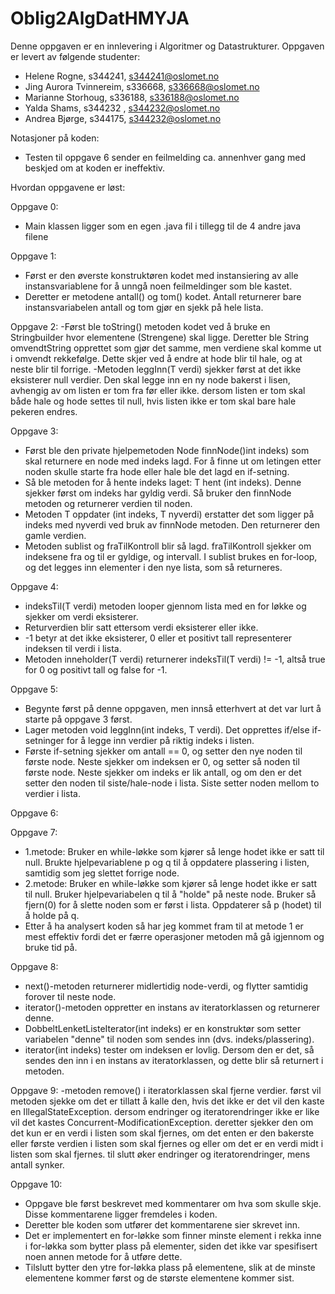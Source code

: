 # Oblig2AlgDatHMYJA

Denne oppgaven er en innlevering i Algoritmer og Datastrukturer. 
Oppgaven er levert av følgende studenter:
* Helene Rogne, s344241, s344241@oslomet.no
* Jing Aurora Tvinnereim, s336668, s336668@oslomet.no
* Marianne Storhoug, s336188, s336188@oslomet.no
* Yalda Shams, s344232 , s344232@oslomet.no
* Andrea Bjørge, s344175, s344232@oslomet.no

Notasjoner på koden:
* Testen til oppgave 6 sender en feilmelding ca. annenhver gang med beskjed om at koden er ineffektiv. 


Hvordan oppgavene er løst:

Oppgave 0:
* Main klassen ligger som en egen .java fil i tillegg til de 4 andre java filene

Oppgave 1:
* Først er den øverste konstruktøren kodet med instansiering av alle instansvariablene for å unngå noen feilmeldinger som ble kastet.
* Deretter er metodene antall() og tom() kodet. Antall returnerer bare instansvariabelen antall og tom gjør en sjekk på hele lista. 

Oppgave 2:
-Først ble toString() metoden kodet ved å bruke en Stringbuilder hvor elementene (Strengene) skal ligge. Deretter ble String
omvendtString opprettet som gjør det samme, men verdiene skal komme ut i omvendt rekkefølge. Dette skjer ved å endre 
at hode blir til hale, og at neste blir til forrige.
-Metoden leggInn(T verdi) sjekker først at det ikke eksisterer null verdier. Den skal legge inn en ny node bakerst i lisen, avhengig
av om listen er tom fra før eller ikke. dersom listen er tom skal både hale og hode settes til null, hvis listen ikke er tom skal bare hale 
pekeren endres. 

Oppgave 3: 
- Først ble den private hjelpemetoden Node <T> finnNode()int indeks) som skal returnere en node med indeks lagd. For å finne ut om letingen etter noden skulle starte fra hode eller hale ble det lagd en if-setning.
- Så ble metoden for å hente indeks laget: T hent (int indeks). Denne sjekker først om indeks har gyldig verdi. Så bruker den finnNode metoden og returnerer verdien til noden. 
- Metoden T oppdater (int indeks, T nyverdi) erstatter det som ligger på indeks med nyverdi ved bruk av finnNode metoden. Den returnerer den gamle verdien. 
- Metoden sublist og fraTilKontroll blir så lagd. fraTilKontroll sjekker om indeksene fra og til er gyldige, og intervall. I sublist brukes en for-loop, og det legges inn elementer i den nye lista, som så returneres. 

Oppgave 4:
* indeksTil(T verdi) metoden looper gjennom lista med en for løkke og sjekker om verdi eksisterer. 
* Returverdien blir satt ettersom verdi eksisterer eller ikke. 
* -1 betyr at det ikke eksisterer, 0 eller et positivt tall representerer indeksen til verdi i lista. 
* Metoden inneholder(T verdi) returnerer indeksTil(T verdi) != -1, altså true for 0 og positivt tall og false for -1.

Oppgave 5: 
- Begynte først på denne oppgaven, men innså etterhvert at det var lurt å starte på oppgave 3 først. 
- Lager metoden void leggInn(int indeks, T verdi). Det opprettes if/else if-setninger for å legge inn verdier på riktig indeks i listen. 
- Første if-setning sjekker om antall == 0, og setter den nye noden til første node. Neste sjekker om indeksen er 0, og setter så noden til første node. Neste sjekker om indeks er lik antall, og om den er det setter den noden til siste/hale-node i lista. Siste setter noden mellom to verdier i lista. 

Oppgave 6:


Oppgave 7:
* 1.metode: Bruker en while-løkke som kjører så lenge hodet ikke er satt til null. Brukte hjelpevariablene p og q til å oppdatere plassering i listen, samtidig som jeg slettet forrige node.
* 2.metode: Bruker en while-løkke som kjører så lenge hodet ikke er satt til null. Bruker hjelpevariabelen q til å "holde" på neste node. Bruker så fjern(0) for å slette noden som er først i lista. Oppdaterer så p (hodet) til å holde på q.  
* Etter å ha analysert koden så har jeg kommet fram til at metode 1 er mest effektiv fordi det er færre operasjoner metoden må gå igjennom og bruke tid på.

Oppgave 8:
* next()-metoden returnerer midlertidig node-verdi, og flytter samtidig forover til neste node.
* iterator()-metoden oppretter en instans av iteratorklassen og returnerer denne.
* DobbeltLenketListeIterator(int indeks) er en konstruktør som setter variabelen "denne" til noden som sendes inn (dvs. indeks/plassering).
* iterator(int indeks) tester om indeksen er lovlig. Dersom den er det, så sendes den inn i en instans av iteratorklassen, og dette blir så returnert i metoden. 

Oppgave 9:
-metoden remove() i iteratorklassen skal fjerne verdier. først vil metoden sjekke om det er tillatt å kalle den, hvis det ikke er det vil den kaste en 
IllegalStateException. dersom endringer og iteratorendringer ikke er like vil det kastes Concurrent-ModificationException. deretter sjekker den om det kun er en verdi i listen som skal fjernes, om det enten er den bakerste eller første 
verdien i listen som skal fjernes og eller om det er en verdi midt i listen som skal fjernes. til slutt øker endringer og iteratorendringer, mens antall synker. 

Oppgave 10: 
* Oppgave ble først beskrevet med kommentarer om hva som skulle skje. Disse kommentarene ligger fremdeles i koden. 
* Deretter ble koden som utfører det kommentarene sier skrevet inn.
* Det er implementert en for-løkke som finner minste element i rekka inne i for-løkka som bytter plass på elementer, siden det ikke var spesifisert noen annen metode for å utføre dette. 
* Tilslutt bytter den ytre for-løkka plass på elementene, slik at de minste elementene kommer først og de største elementene kommer sist. 